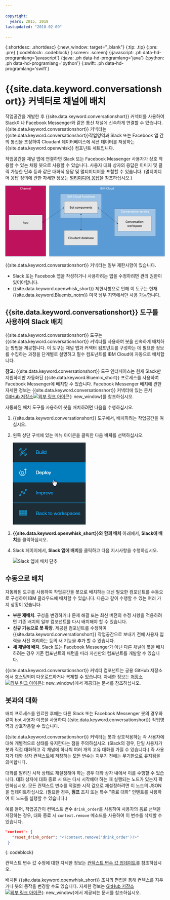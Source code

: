 ```yaml
---

copyright:
  years: 2015, 2018
lastupdated: "2018-02-09"

---
```


{:shortdesc: .shortdesc}
{:new_window: target="_blank"}
{:tip: .tip}
{:pre: .pre}
{:codeblock: .codeblock}
{:screen: .screen}
{:javascript: .ph data-hd-programlang='javascript'}
{:java: .ph data-hd-programlang='java'}
{:python: .ph data-hd-programlang='python'}
{:swift: .ph data-hd-programlang='swift'}

# {{site.data.keyword.conversationshort}} 커넥터로 채널에 배치

작업공간을 개발한 후 {{site.data.keyword.conversationshort}} 커넥터를 사용하여 Slack이나 Facebook Messenger와 같은 통신 채널에 신속하게 연결할 수 있습니다. {{site.data.keyword.conversationshort}} 커넥터는 {{site.data.keyword.conversationshort}}작업영역과 Slack 또는 Facebook 앱 간의 통신을 조정하여 Cloudant 데이터베이스에 세션 데이터를 저장하는 {{site.data.keyword.openwhisk}} 컴포넌트 세트입니다. 

작업공간을 채널 앱에 연결하면 Slack 또는 Facebook Messenger 사용자가 상호 작용할 수 있는 채팅 봇으로 사용할 수 있습니다. 사용자 대화 상자의 응답은 이미지 및 클릭 가능한 단추 등과 같은 대화식 응답 및 멀티미디어를 포함할 수 있습니다. (멀티미디어 응답 정의에 관한 자세한 정보는 [멀티미디어 응답](dialog-multimedia.html)을 참조하십시오.)

![{{site.data.keyword.openwhisk_short}} 배치 개요 다이어그램](images/deploytochannel_diagram.png)

{{site.data.keyword.conversationshort}} 커넥터는 일부 제한사항이 있습니다.

- Slack 또는 Facebook 앱을 작성하거나 사용하려는 앱을 수정하려면 관리 권한이 있어야합니다.
- {{site.data.keyword.openwhisk_short}} 제한사항으로 인해 이 도구는 현재 {{site.data.keyword.Bluemix_notm}} 미국 남부 지역에서만 사용 가능합니다.

## {{site.data.keyword.conversationshort}} 도구를 사용하여 Slack 배치

{{site.data.keyword.conversationshort}} 도구는 {{site.data.keyword.conversationshort}} 커넥터를 사용하여 봇을 신속하게 배치하는 방법을 제공합니다. 이 도구는 채널 앱과 커넥터 컴포넌트를 구성하는 데 필요한 정보를 수집하는 과정을 단계별로 설명하고 필수 컴포넌트를 IBM Cloud에 자동으로 배치합니다.

**참고:** {{site.data.keyword.conversationshort}} 도구 인터페이스는 현재 Slack만 지원하지만 자동화된 {{site.data.keyword.Bluemix_short}} 프로세스를 사용하여 Facebook Messenger에 배치할 수 있습니다. Facebook Messenger 배치에 관한 자세한 정보는 {{site.data.keyword.conversationshort}} 커넥터에 있는 문서 [GitHub 저장소![외부 링크 아이콘](../../icons/launch-glyph.svg "외부 링크 아이콘")](https://github.com/watson-developer-cloud/conversation-connector/blob/master/channels/facebook/README.md){: new_window}를 참조하십시오.

자동화된 배치 도구를 사용하여 봇을 배치하려면 다음을 수행하십시오. 

1. {{site.data.keyword.conversationshort}} 도구에서, 배치하려는 작업공간을 여십시오.
1. 왼쪽 상단 구석에 있는 메뉴 아이콘을 클릭한 다음 **배치**를 선택하십시오.

   ![빠른 배치 메뉴 옵션](images/deploy_menu_testdeploy.png)

1. **{{site.data.keyword.openwhisk_short}}와 함께 배치** 아래에서, **Slack에 배치**를 클릭하십시오.
1. Slack 페이지에서, **Slack 앱에 배치**를 클릭하고 다음 지시사항을 수행하십시오.

   ![Slack 앱에 배치 단추](images/deploy_deploytoslack.png)

## 수동으로 배치

자동화된 도구를 사용하여 작업공간을 봇으로 배치하는 대신 필요한 컴포넌트를 수동으로 구성하여 IBM 클라우드에 배치할 수 있습니다. 다음과 같이 수행할 수 있는 여러 가지 상황이 있습니다.

- **부분 재배치**. 구성을 변경하거나 문제 해결 또는 최신 버전의 수정 사항을 적용하려면 기존 배치의 일부 컴포넌트를 다시 배치해야 할 수 있습니다. 
- **신규 기능으로 봇 확장**. 제공된 컴포넌트를 수정하여 {{site.data.keyword.conversationshort}} 작업공간으로 보내기 전에 사용자 입력을 사전 처리하는 등의 새 기능을 추가 할 수 있습니다.
- **새 채널에 배치**. Slack 또는 Facebook Messenger가 아닌 다른 채널에 봇을 배치하려는 경우 기존 컴포넌트의 패턴을 따라 자신만의 컴포넌트를 개발할 수 있습니다. 

{{site.data.keyword.conversationshort}} 커넥터 컴포넌트는 공용 GitHub 저장소에서 호스팅되며 다운로드하거나 복제할 수 있습니다. 자세한 정보는 [저장소![외부 링크 아이콘](../../icons/launch-glyph.svg "외부 링크 아이콘")](https://github.com/watson-developer-cloud/conversation-connector){: new_window}에서 제공되는 문서를 참조하십시오.

## 봇과의 대화

배치 프로세스를 완료한 후에는 다른 Slack 또는 Facebook Messenger 봇의 경우와 같이 bot 사용자 이름을 사용하여 {{site.data.keyword.conversationshort}} 작업영역과 상호작용할 수 있습니다.

{{site.data.keyword.conversationshort}} 커넥터는 봇과 상호작용하는 각 사용자에 대해 개별적으로 상태를 유지한다는 점을 주의하십시오. (Slack의 경우, 단일 사용자가 봇과 직접 대화하고 각 채널에 하나씩 여러 개의 고유 대화를 가질 수 있습니다.) 즉 사용자가 대화 상자 컨텍스트에 저장하는 모든 변수는 지우기 전에는 무기한으로 유지됨을 의미합니다. 

대화를 알려진 시작 상태로 재설정해야 하는 경우 대화 상자 내에서 이를 수행할 수 있습니다. 대화 상자에 대화 종료 시 또는 다시 시작해야 하는 때 실행되는 노드가 있는지 확인하십시오. 모든 컨텍스트 변수를 적절한 시작 값으로 재설정하려면 이 노드의 JSON을 업데이트하십시오. (필요한 경우, **점프** 조치 또는 특수 "종료 대화" 인텐트를 사용하여 이 노드를 실행할 수 있습니다.)

예를 들어, 작업공간이 컨텍스트 변수 `drink_order`를 사용하여 사용자의 음료 선택을 저장하는 경우, 대화 종료 시 `context.remove` 메소드를 사용하여 이 변수를 삭제할 수 있습니다.

```json
"context": {
   "reset_drink_order": "<?context.remove('drink_order')?>"
 }
```
{: codeblock}

컨텍스트 변수 값 수정에 대한 자세한 정보는 [컨텍스트 변수 값 업데이트](dialog-runtime.html#context-update)를 참조하십시오.

배치된 {{site.data.keyword.openwhisk_short}} 조치의 편집을 통해 컨텍스를 지우거나 봇의 동작을 변경할 수도 있습니다. 자세한 정보는 [GitHub 저장소![외부 링크 아이콘](../../icons/launch-glyph.svg "외부 링크 아이콘")](https://github.com/watson-developer-cloud/conversation-connector){: new_window}에서 제공되는 문서를 참조하십시오. 
